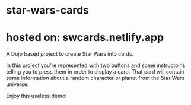 # star-wars-cards

# hosted on: swcards.netlify.app

A Dojo based project to create Star Wars info cards.

In this project you're represented with two buttons and some instructoins telling you to press them in order to display a card.
That card will contain some information about a random character or planet from the Star Wars universe.

Enjoy this useless demo!
